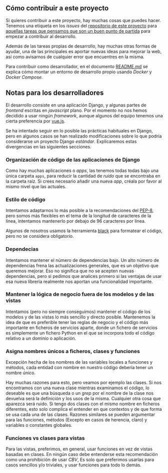 ## Cómo contribuir a este proyecto

Si quieres contribuir a este proyecto, hay muchas cosas que puedes hacer.
Tenemos una etiqueta en los _issues_ del [repositorio de este
proyecto](https://github.com/pythoncanarias/pycan-web/issues) para 
[aquellas tareas que pensamos que son un buen punto de partida](https://github.com/pythoncanarias/pycan-web/issues?q=is%3Aopen+is%3Aissue+label%3A%22good+first+issue%22)
para empezar a contribuir
al desarrollo.

Además de las tareas propias de desarrollo, hay muchas otras formas de ayudar,
una de las principales es aportar nuevas ideas para mejorar la web, así
como avisarnos de cualquier error que encuentres en la misma.

Para contribuir como desarrollador, en el documento [README.md](README.md) se
explica cómo montar un entorno de desarrollo propio usando _Docker_ y
_Docker Compose_.

## Notas para los desarrolladores

El desarrollo consiste en una aplicación Django, y algunas partes de _frontend_
escritas en _javascript_ plano. Por el momento no nos hemos decidido a usar
ningún _framework_, aunque algunos del equipo tenemos una cierta preferencia
por [vue.js](https://vuejs.org/).

Se ha intentado seguir en lo posible las prácticas habituales en Django, pero
en algunos casos se han realizado modificaciones sobre lo que podría
considerarse un proyecto Django _estándar_. Explicaremos estas divergencias en las
siguientes secciones.

### Organización de código de las aplicaciones de Django

Como hay muchas aplicaciones o _apps_, las tenemos todas todas bajo una única
carpeta `apps`, para reducir la cantidad de _ruido_ que se encontraba en
la carpeta raíz. Si crees necesario añadir una nueva _app_, créala por favor al
mismo nivel que las actuales.

### Estilo de código

Intentamos adaptarnos lo más posible a la recomendaciones del
[PEP-8](https://www.python.org/dev/peps/pep-0008/), pero somos más flexibles en
el tema de la longitud de caracteres de la línea, intentamos mantenerlo por
debajo de 96 caracteres por línea.

Algunos de nosotros usamos la herramienta [black](https://github.com/psf/black)
para formatear el código, pero no se considera obligatorio.

### Dependecias

Intentamos mantener el número de dependencias bajo. Un alto número de
dependencias frena las actualizaciones generales, que es un objetivo que
queremos mejorar. Eso no significa que no se acepten nuevas dependencias, pero
si pedimos que analices primero si las ventajas de usar esa nueva librería
realmente nos aportan una funcionalidad importante.

### Mantener la lógica de negocio fuera de los modelos y de las vistas

Intentamos (pero no siempre conseguimos) mantener el código de los modelos y de
las vistas lo más sencillo y directo posible. Mantenemos la idea de que es
preferible tener las reglas de negocio y el código más importante en ficheros
de servicios aparte, donde un fichero de servicios es simplemente un fichero
Python en el que se incorpora todo el código relativo a un dominio o
aplicación.

### Asigna nombres únicos a ficheros, clases y funciones

Excepción hecha de los nombres de las variables locales a funciones y métodos,
cada entidad con nombre en nuestro código debería tener un nombre único.

Hay muchas razones para esto, pero veamos por ejemplo las clases. Si nos
encontramos con una nueva clase mientras examinamos el código, lo deseable es
que una búsqueda o un _grep_ por el nombre de la clase nos devuelva será la
definición y los usos de la misma. Cualquier otra cosa que aparezca será ruido.
Si tengo dos clases con el mismo nombre en ficheros diferentes, esto solo
complica el entender en que contextos y de que forma se usa cada una de las
clases. Razones similares se pueden argumentar para las funciones, métodos
(Excepto en casos de herencia, claro) y variables o constantes globales.

### Funciones vs clases para vistas

Para las vistas, preferimos, en general, usar funciones en vez de vistas
basadas en clases. En ningún caso debe entenderse esta recomendación como una
prohibición de usar _CBV_, Es solo que preferimos usarlas para casos sencillos
y/o triviales, y usar funciones para todo lo demás. 



